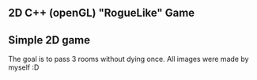 2D C++ (openGL) "RogueLike" Game
--------
Simple 2D game
--------
The goal is to pass 3 rooms without dying once.
All images were made by myself :D
